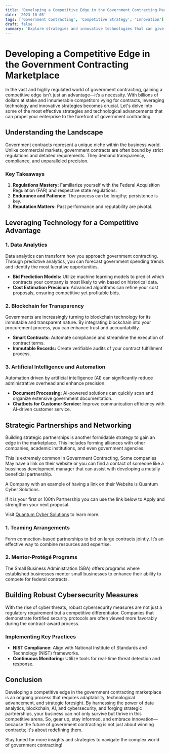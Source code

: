 ```yaml
---
title: 'Developing a Competitive Edge in the Government Contracting Marketplace'
date: '2023-10-05'
tags: ['Government Contracting', 'Competitive Strategy', 'Innovation']
draft: false
summary: 'Explore strategies and innovative technologies that can give your business a competitive advantage in the government contracting marketplace.'
---
```


# Developing a Competitive Edge in the Government Contracting Marketplace

In the vast and highly regulated world of government contracting, gaining a competitive edge isn't just an advantage—it’s a necessity. With billions of dollars at stake and innumerable competitors vying for contracts, leveraging technology and innovative strategies becomes crucial. Let's delve into some of the most effective strategies and technological advancements that can propel your enterprise to the forefront of government contracting.

## Understanding the Landscape

Government contracts represent a unique niche within the business world. Unlike commercial markets, government contracts are often bound by strict regulations and detailed requirements. They demand transparency, compliance, and unparalleled precision.

### Key Takeaways
1. **Regulations Mastery:** Familiarize yourself with the Federal Acquisition Regulation (FAR) and respective state regulations.
2. **Endurance and Patience:** The process can be lengthy; persistence is key.
3. **Reputation Matters:** Past performance and reputability are pivotal.

## Leveraging Technology for a Competitive Advantage

### 1. **Data Analytics**

Data analytics can transform how you approach government contracting. Through predictive analytics, you can forecast government spending trends and identify the most lucrative opportunities.

* **Bid Prediction Models:** Utilize machine learning models to predict which contracts your company is most likely to win based on historical data.
* **Cost Estimation Precision:** Advanced algorithms can refine your cost proposals, ensuring competitive yet profitable bids.

### 2. **Blockchain for Transparency**

Governments are increasingly turning to blockchain technology for its immutable and transparent nature. By integrating blockchain into your procurement process, you can enhance trust and accountability.

* **Smart Contracts:** Automate compliance and streamline the execution of contract terms.
* **Immutable Records:** Create verifiable audits of your contract fulfillment process.

### 3. **Artificial Intelligence and Automation**

Automation driven by artificial intelligence (AI) can significantly reduce administrative overhead and enhance precision.

* **Document Processing:** AI-powered solutions can quickly scan and organize extensive government documentation.
* **Chatbots for Customer Service:** Improve communication efficiency with AI-driven customer service.

## Strategic Partnerships and Networking

Building strategic partnerships is another formidable strategy to gain an edge in the marketplace. This includes forming alliances with other companies, academic institutions, and even government agencies.

This is extremely common in Government Contracting, Some companies May have a link on their website or you can find a contact of someone like a bussiness development manager that can assist with developing a mutally beneficial partnership.

A Company with an example of having a link on their Website is Quantum Cyber Solutions.

If it is your first or 100th Partnership you can use the link below to Apply and strengthen your next proposal. 

Visit [Quantum Cyber Solutions](https://www.quantumcybersolutions.com/Logistics) to learn more.

### 1. **Teaming Arrangements**

Form connection-based partnerships to bid on large contracts jointly. It’s an effective way to combine resources and expertise.

### 2. **Mentor-Protégé Programs**

The Small Business Administration (SBA) offers programs where established businesses mentor small businesses to enhance their ability to compete for federal contracts.

## Building Robust Cybersecurity Measures

With the rise of cyber threats, robust cybersecurity measures are not just a regulatory requirement but a competitive differentiator. Companies that demonstrate fortified security protocols are often viewed more favorably during the contract-award process.

### Implementing Key Practices
* **NIST Compliance:** Align with National Institute of Standards and Technology (NIST) frameworks.
* **Continuous Monitoring:** Utilize tools for real-time threat detection and response.

## Conclusion

Developing a competitive edge in the government contracting marketplace is an ongoing process that requires adaptability, technological advancement, and strategic foresight. By harnessing the power of data analytics, blockchain, AI, and cybersecurity, and forging strategic partnerships, your business can not only survive but thrive in this competitive arena. So, gear up, stay informed, and embrace innovation—because the future of government contracting is not just about winning contracts; it's about redefining them.

Stay tuned for more insights and strategies to navigate the complex world of government contracting!